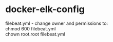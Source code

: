 # docker-elk-config

filebeat.yml - change owner and permissions to: <br />
chmod 600 filebeat.yml <br />
chown root.root filebeat.yml

